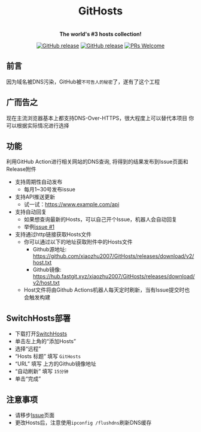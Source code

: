 <h1 align="center">GitHosts</h1>

<p align="center">
    <br />
    <strong>The world's #3 hosts collection!</strong>
</p>

<p align="center">
    <a href="https://github.com/xiaozhu2007/GitHosts/releases/"><img src="https://img.shields.io/github/release/xiaozhu2007/GitHosts.svg?style=flat-square" alt="GitHub release"></a>
    <a href="https://github.com/xiaozhu2007/GitHosts/releases/"><img src="https://img.shields.io/github/downloads/xiaozhu2007/GitHosts/total.svg?style=flat-square" alt="GitHub release"></a>
    <a href="http://makeapullrequest.com"><img src="https://img.shields.io/badge/PRs-welcome-brightgreen.svg?style=flat-square" alt="PRs Welcome"></a>
</p>

## 前言  
因为域名被DNS污染，GitHub被`不可告人的秘密`了，遂有了这个工程

## 广而告之  
现在主流浏览器基本上都支持DNS-Over-HTTPS，很大程度上可以替代本项目
你可以根据实际情况进行选择

## 功能  
利用GitHub Action进行相关网站的DNS查询, 将得到的结果发布到Issue页面和Release附件
+ 支持周期性自动发布
    + 每月1~30号发布issue
+ 支持API推送更新
    + 试一试：<https://www.example.com/api>
+ 支持自动回复  
    + 如果想查询最新的Hosts，可以自己开个Issue，机器人会自动回复
    + 举例[issue #1](https://github.com/xiaozhu2007/GitHosts/issues/1)
+ 支持通过http链接获取Hosts文件  
    + 你可以通过以下的地址获取附件中的Hosts文件
        + Github源地址:   <https://github.com/xiaozhu2007/GitHosts/releases/download/v2/host.txt>
        + Github镜像: <https://hub.fastgit.xyz/xiaozhu2007/GitHosts/releases/download/v2/host.txt>
    + Host文件将由Github Actions机器人每天定时刷新，当有Issue提交时也会触发构建


## SwitchHosts部署

- 下载打开[SwitchHosts]
- 单击左上角的“添加Hosts”
- 选择“远程”
- “Hosts 标题” 填写 `GitHosts`
- “URL” 填写 上方的Github镜像地址
- “自动刷新” 填写 `15分钟`
- 单击“完成”

## 注意事项
+ 请移步[Issue]页面 
+ 更改Hosts后，注意使用`ipconfig /flushdns`刷新DNS缓存



[SwitchHosts]:https://swh.app/zh/
[Issue]:https://github.com/xiaozhu2007/GitHosts/issues/

